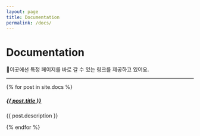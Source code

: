 ```yaml
---
layout: page
title: Documentation
permalink: /docs/
---
```


# Documentation

🎈이곳에선 특정 페이지를 바로 갈 수 있는 링크를 제공하고 있어요.

<div class="section-index">
    <hr class="panel-line">
    {% for post in site.docs  %}        
		<div class="entry">
			<h5><a href="{{ post.url | prepend: site.baseurl }}">{{ post.title }}</a></h5>
			<p>{{ post.description }}</p>
		</div>
	{% endfor %}
</div>
